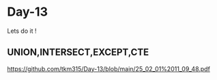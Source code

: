 # Day-13
Lets do it !

UNION,INTERSECT,EXCEPT,CTE
-----

https://github.com/tkm315/Day-13/blob/main/25_02_01%2011_09_48.pdf
